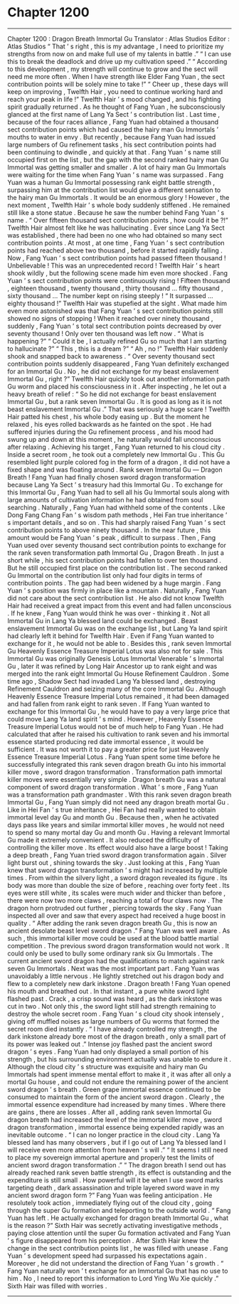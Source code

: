 
# Chapter 1200


---

Chapter 1200 : Dragon Breath Immortal Gu
Translator :
Atlas Studios
Editor :
Atlas Studios
“ That ’ s right , this is my advantage , I need to prioritize my strengths from now on and make full use of my talents in battle .”
“ I can use this to break the deadlock and drive up my cultivation speed .”
“ According to this development , my strength will continue to grow and the sect will need me more often . When I have strength like Elder Fang Yuan , the sect contribution points will be solely mine to take !”
“ Cheer up , these days will keep on improving , Twelfth Hair , you need to continue working hard and reach your peak in life !”
Twelfth Hair ’ s mood changed , and his fighting spirit gradually returned .
As he thought of Fang Yuan , he subconsciously glanced at the first name of Lang Ya Sect ’ s contribution list .
Last time , because of the four races alliance , Fang Yuan had obtained a thousand sect contribution points which had caused the hairy man Gu Immortals ’ mouths to water in envy .
But recently , because Fang Yuan had issued large numbers of Gu refinement tasks , his sect contribution points had been continuing to dwindle , and quickly at that .
Fang Yuan ’ s name still occupied first on the list , but the gap with the second ranked hairy man Gu Immortal was getting smaller and smaller .
A lot of hairy man Gu Immortals were waiting for the time when Fang Yuan ’ s name was surpassed .
Fang Yuan was a human Gu Immortal possessing rank eight battle strength , surpassing him at the contribution list would give a different sensation to the hairy man Gu Immortals .
It would be an enormous glory !
However , the next moment , Twelfth Hair ’ s whole body suddenly stiffened .
He remained still like a stone statue .
Because he saw the number behind Fang Yuan ’ s name .
“ Over fifteen thousand sect contribution points , how could it be ?!” Twelfth Hair almost felt like he was hallucinating .
Ever since Lang Ya Sect was established , there had been no one who had obtained so many sect contribution points .
At most , at one time , Fang Yuan ’ s sect contribution points had reached above two thousand , before it started rapidly falling .
Now , Fang Yuan ’ s sect contribution points had passed fifteen thousand !
Unbelievable !
This was an unprecedented record !
Twelfth Hair ’ s heart shook wildly , but the following scene made him even more shocked .
Fang Yuan ’ s sect contribution points were continuously rising !
Fifteen thousand , eighteen thousand , twenty thousand , thirty thousand … fifty thousand , sixty thousand …
The number kept on rising steeply !
“ It surpassed … eighty thousand !” Twelfth Hair was stupefied at the sight . What made him even more astonished was that Fang Yuan ’ s sect contribution points still showed no signs of stopping !
When it reached over ninety thousand , suddenly , Fang Yuan ’ s total sect contribution points decreased by over seventy thousand !
Only over ten thousand was left now .
“ What is happening ?”
“ Could it be , I actually refined Gu so much that I am starting to hallucinate ?”
“ This , this is a dream ?”
“ Ah , no !”
Twelfth Hair suddenly shook and snapped back to awareness .
“ Over seventy thousand sect contribution points suddenly disappeared , Fang Yuan definitely exchanged for an Immortal Gu . No , he did not exchange for my beast enslavement Immortal Gu , right ?”
Twelfth Hair quickly took out another information path Gu worm and placed his consciousness in it .
After inspecting , he let out a heavy breath of relief : “ So he did not exchange for beast enslavement Immortal Gu , but a rank seven Immortal Gu . It is good as long as it is not beast enslavement Immortal Gu .”
That was seriously a huge scare !
Twelfth Hair patted his chest , his whole body easing up .
But the moment he relaxed , his eyes rolled backwards as he fainted on the spot .
He had suffered injuries during the Gu refinement process , and his mood had swung up and down at this moment , he naturally would fall unconscious after relaxing .
Achieving his target , Fang Yuan returned to his cloud city .
Inside a secret room , he took out a completely new Immortal Gu .
This Gu resembled light purple colored fog in the form of a dragon , it did not have a fixed shape and was floating around .
Rank seven Immortal Gu — Dragon Breath !
Fang Yuan had finally chosen sword dragon transformation because Lang Ya Sect ’ s treasury had this Immortal Gu .
To exchange for this Immortal Gu , Fang Yuan had to sell all his Gu Immortal souls along with large amounts of cultivation information he had obtained from soul searching .
Naturally , Fang Yuan had withheld some of the contents . Like Dong Fang Chang Fan ’ s wisdom path methods , Hei Fan true inheritance ’ s important details , and so on .
This had sharply raised Fang Yuan ’ s sect contribution points to above ninety thousand . In the near future , this amount would be Fang Yuan ’ s peak , difficult to surpass .
Then , Fang Yuan used over seventy thousand sect contribution points to exchange for the rank seven transformation path Immortal Gu , Dragon Breath .
In just a short while , his sect contribution points had fallen to over ten thousand .
But he still occupied first place on the contribution list .
The second ranked Gu Immortal on the contribution list only had four digits in terms of contribution points .
The gap had been widened by a huge margin .
Fang Yuan ’ s position was firmly in place like a mountain .
Naturally , Fang Yuan did not care about the sect contribution list .
He also did not know Twelfth Hair had received a great impact from this event and had fallen unconscious .
If he knew , Fang Yuan would think he was over - thinking it .
Not all Immortal Gu in Lang Ya blessed land could be exchanged . Beast enslavement Immortal Gu was on the exchange list , but Lang Ya land spirit had clearly left it behind for Twelfth Hair .
Even if Fang Yuan wanted to exchange for it , he would not be able to .
Besides this , rank seven Immortal Gu Heavenly Essence Treasure Imperial Lotus was also not for sale .
This Immortal Gu was originally Genesis Lotus Immortal Venerable ’ s Immortal Gu , later it was refined by Long Hair Ancestor up to rank eight and was merged into the rank eight Immortal Gu House Refinement Cauldron .
Some time ago , Shadow Sect had invaded Lang Ya blessed land , destroying Refinement Cauldron and seizing many of the core Immortal Gu . Although Heavenly Essence Treasure Imperial Lotus remained , it had been damaged and had fallen from rank eight to rank seven .
If Fang Yuan wanted to exchange for this Immortal Gu , he would have to pay a very large price that could move Lang Ya land spirit ’ s mind .
However , Heavenly Essence Treasure Imperial Lotus would not be of much help to Fang Yuan . He had calculated that after he raised his cultivation to rank seven and his immortal essence started producing red date immortal essence , it would be sufficient .
It was not worth it to pay a greater price for just Heavenly Essence Treasure Imperial Lotus .
Fang Yuan spent some time before he successfully integrated this rank seven dragon breath Gu into his immortal killer move , sword dragon transformation .
Transformation path immortal killer moves were essentially very simple . Dragon breath Gu was a natural component of sword dragon transformation .
What ’ s more , Fang Yuan was a transformation path grandmaster .
With this rank seven dragon breath Immortal Gu , Fang Yuan simply did not need any dragon breath mortal Gu .
Like in Hei Fan ’ s true inheritance , Hei Fan had really wanted to obtain immortal level day Gu and month Gu . Because then , when he activated days pass like years and similar immortal killer moves , he would not need to spend so many mortal day Gu and month Gu .
Having a relevant Immortal Gu made it extremely convenient .
It also reduced the difficulty of controlling the killer move .
Its effect would also have a large boost !
Taking a deep breath , Fang Yuan tried sword dragon transformation again .
Silver light burst out , shining towards the sky .
Just looking at this , Fang Yuan knew that sword dragon transformation ’ s might had increased by multiple times .
From within the silvery light , a sword dragon revealed its figure . Its body was more than double the size of before , reaching over forty feet .
Its eyes were still white , its scales were much wider and thicker than before , there were now two more claws , reaching a total of four claws now . The dragon horn protruded out further , piercing towards the sky .
Fang Yuan inspected all over and saw that every aspect had received a huge boost in quality .
“ After adding the rank seven dragon breath Gu , this is now an ancient desolate beast level sword dragon .” Fang Yuan was well aware .
As such , this immortal killer move could be used at the blood battle martial competition .
The previous sword dragon transformation would not work .
It could only be used to bully some ordinary rank six Gu Immortals .
The current ancient sword dragon had the qualifications to match against rank seven Gu Immortals .
Next was the most important part .
Fang Yuan was unavoidably a little nervous .
He lightly stretched out his dragon body and flew to a completely new dark inkstone .
Dragon breath !
Fang Yuan opened his mouth and breathed out .
In that instant , a pure white sword light flashed past .
Crack , a crisp sound was heard , as the dark inkstone was cut in two .
Not only this , the sword light still had strength remaining to destroy the whole secret room .
Fang Yuan ’ s cloud city shook intensely , giving off muffled noises as large numbers of Gu worms that formed the secret room died instantly .
“ I have already controlled my strength , the dark inkstone already bore most of the dragon breath , only a small part of its power was leaked out .” Intense joy flashed past the ancient sword dragon ’ s eyes .
Fang Yuan had only displayed a small portion of his strength , but his surrounding environment actually was unable to endure it .
Although the cloud city ’ s structure was exquisite and hairy man Gu Immortals had spent immense mental effort to make it , it was after all only a mortal Gu house , and could not endure the remaining power of the ancient sword dragon ’ s breath .
Green grape immortal essence continued to be consumed to maintain the form of the ancient sword dragon .
Clearly , the immortal essence expenditure had increased by many times .
Where there are gains , there are losses .
After all , adding rank seven Immortal Gu dragon breath had increased the level of the immortal killer move , sword dragon transformation , immortal essence being expended rapidly was an inevitable outcome .
“ I can no longer practice in the cloud city . Lang Ya blessed land has many observers , but if I go out of Lang Ya blessed land I will receive even more attention from heaven ’ s will .”
“ It seems I still need to place my sovereign immortal aperture and properly test the limits of ancient sword dragon transformation .”
“ The dragon breath I send out has already reached rank seven battle strength , its effect is outstanding and the expenditure is still small . How powerful will it be when I use sword marks targeting death , dark assassination and triple layered sword wave in my ancient sword dragon form ?”
Fang Yuan was feeling anticipation .
He resolutely took action , immediately flying out of the cloud city , going through the super Gu formation and teleporting to the outside world .
“ Fang Yuan has left . He actually exchanged for dragon breath Immortal Gu , what is the reason ?” Sixth Hair was secretly activating investigative methods , paying close attention until the super Gu formation activated and Fang Yuan ’ s figure disappeared from his perception .
After Sixth Hair knew the change in the sect contribution points list , he was filled with unease .
Fang Yuan ’ s development speed had surpassed his expectations again . Moreover , he did not understand the direction of Fang Yuan ’ s growth .
“ Fang Yuan naturally won ’ t exchange for an Immortal Gu that has no use to him . No , I need to report this information to Lord Ying Wu Xie quickly .” Sixth Hair was filled with worries .

---

